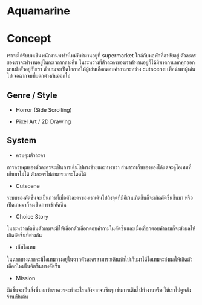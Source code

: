 # Aquamarine

# Concept

เราจะได้รับบทเป็นพนักงานพาร์ทไทม์ที่ทำงานอยู่ที่ supermarket ใกล้กับหอพักที่อาศัยอยู่ ตัวละครของเราจะทำงานอยู่ในกะเวลากลางคืน ในระหว่างที่ตัวละครของเราทำงานอยู่ก็ได้มีฆาตกรแหกคุกออกมาแฝงตัวอยู่กับเรา ตัวเกมจะเปิดโอกาสให้ผู้เล่นเลือกตอบคำถามระหว่าง cutscene เพื่อนำพาผู้เล่นไปเจอฉากจบที่แตกต่างกันออกไป

## Genre / Style

- Horror (Side Scrolling)

- Pixel Art / 2D Drawing

## System

- ควบคุมตัวละคร

การควบคุมของตัวละครจะเป็นการเดินไปทางซ้ายและทางขวา สามารถเก็บของของได้แต่จะดูไอเทมที่เก็บมาไม่ไ่ด้ ตัวละครไม่สามารถกระโดดได้

- Cutscene

ระบบของคัตซีนจะเป็นการที่เมื่อตัวละครของเราเดินไปถึงจุดที่มีอีเว้นเกิดขึ้นก็จะเกิดคัตซีนขึ้นมา หรือ เปิดเกมมาก็จะเป็นการเข้าคัตซีน

- Choice Story

ในระหว่างคัตซีนตัวเกมจะมีให้เลือกตัวเลือกตอบคำถามในคัตซีนและเมื่อเลือกตอบคำถามก็จะส่งผลให้เกิดคัตซีนที่ต่างกัน

- เก็บไอเทม

ในฉากบางฉากจะมีไอเทมวางอยู่ในฉากตัวละครสามารถเดินเข้าไปเก็บมาได้ไอเทมจะส่งผลให้เกิดตัวเลือกใหม่ในคัตซีนบางคัตซีน

- Mission

มิชชั่นจะเป็นสิ่งที่บอกว่าเราควรจะทำอะไรหลังจากจบซีนๆ เช่นการเดินไปทำงานหรือ ให้เราไปดูหลังร้านเป็นต้น


